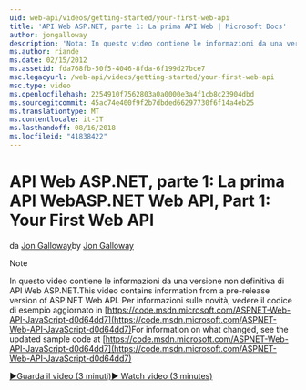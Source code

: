 ```yaml
---
uid: web-api/videos/getting-started/your-first-web-api
title: 'API Web ASP.NET, parte 1: La prima API Web | Microsoft Docs'
author: jongalloway
description: 'Nota: In questo video contiene le informazioni da una versione non definitiva di API Web ASP.NET'
ms.author: riande
ms.date: 02/15/2012
ms.assetid: fda768fb-50f5-4046-8fda-6f199d27bce7
msc.legacyurl: /web-api/videos/getting-started/your-first-web-api
msc.type: video
ms.openlocfilehash: 2254910f7562803a0a0000e3a4f1cb8c23904dbd
ms.sourcegitcommit: 45ac74e400f9f2b7dbded66297730f6f14a4eb25
ms.translationtype: MT
ms.contentlocale: it-IT
ms.lasthandoff: 08/16/2018
ms.locfileid: "41838422"
---
```

<a name="aspnet-web-api-part-1-your-first-web-api"></a><span data-ttu-id="cfeba-103">API Web ASP.NET, parte 1: La prima API Web</span><span class="sxs-lookup"><span data-stu-id="cfeba-103">ASP.NET Web API, Part 1: Your First Web API</span></span>
====================
<span data-ttu-id="cfeba-104">da [Jon Galloway](https://github.com/jongalloway)</span><span class="sxs-lookup"><span data-stu-id="cfeba-104">by [Jon Galloway](https://github.com/jongalloway)</span></span>

> [!NOTE]
> <span data-ttu-id="cfeba-105">In questo video contiene le informazioni da una versione non definitiva di API Web ASP.NET.</span><span class="sxs-lookup"><span data-stu-id="cfeba-105">This video contains information from a pre-release version of ASP.NET Web API.</span></span> <span data-ttu-id="cfeba-106">Per informazioni sulle novità, vedere il codice di esempio aggiornato in [https://code.msdn.microsoft.com/ASPNET-Web-API-JavaScript-d0d64dd7](https://code.msdn.microsoft.com/ASPNET-Web-API-JavaScript-d0d64dd7)</span><span class="sxs-lookup"><span data-stu-id="cfeba-106">For information on what changed, see the updated sample code at [https://code.msdn.microsoft.com/ASPNET-Web-API-JavaScript-d0d64dd7](https://code.msdn.microsoft.com/ASPNET-Web-API-JavaScript-d0d64dd7)</span></span>

[<span data-ttu-id="cfeba-107">&#9654;Guarda il video (3 minuti)</span><span class="sxs-lookup"><span data-stu-id="cfeba-107">&#9654; Watch video (3 minutes)</span></span>](https://channel9.msdn.com/Blogs/ASP-NET-Site-Videos/your-first-web-api)
